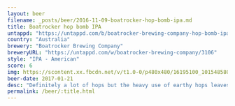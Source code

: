 ```yaml
---
layout: beer
filename: _posts/beer/2016-11-09-boatrocker-hop-bomb-ipa.md
title: Boatrocker hop bomb IPA
untappd: "https://untappd.com/b/boatrocker-brewing-company-hop-bomb-ipa/363408"
country: "Australia"
brewery: "Boatrocker Brewing Company"
breweryURL: "https://untappd.com/w/boatrocker-brewing-company/3106"
style: "IPA - American"
score: 6
img: https://scontent.xx.fbcdn.net/v/t1.0-0/p480x480/16195100_10154858015438745_632539563054087672_n.jpg?oh=c21b5fe4f21ca35cb07ab18d1a64bc47&oe=590FECC9
beer-date: 2017-01-21
desc: "Definitely a lot of hops but the heavy use of earthy hops leaves it bitter but without any exciting flavours. My first from this brewery so hopefully the rest of their range is a bit better"
permalink: /beer/:title.html
---
```


